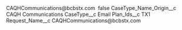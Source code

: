<?xml version="1.0" encoding="UTF-8"?>
<CustomMetadata xmlns="http://soap.sforce.com/2006/04/metadata" xmlns:xsi="http://www.w3.org/2001/XMLSchema-instance" xmlns:xsd="http://www.w3.org/2001/XMLSchema">
    <label>CAQHCommunications@bcbstx.com </label>
    <protected>false</protected>
    <values>
        <field>CaseType_Name_Origin__c</field>
        <value xsi:type="xsd:string">CAQH Communications</value>
    </values>
    <values>
        <field>CaseType__c</field>
        <value xsi:type="xsd:string">Email</value>
    </values>
    <values>
        <field>Plan_Ids__c</field>
        <value xsi:type="xsd:string">TX1</value>
    </values>
    <values>
        <field>Request_Name__c</field>
        <value xsi:type="xsd:string">CAQHCommunications@bcbstx.com </value>
    </values>
</CustomMetadata>
